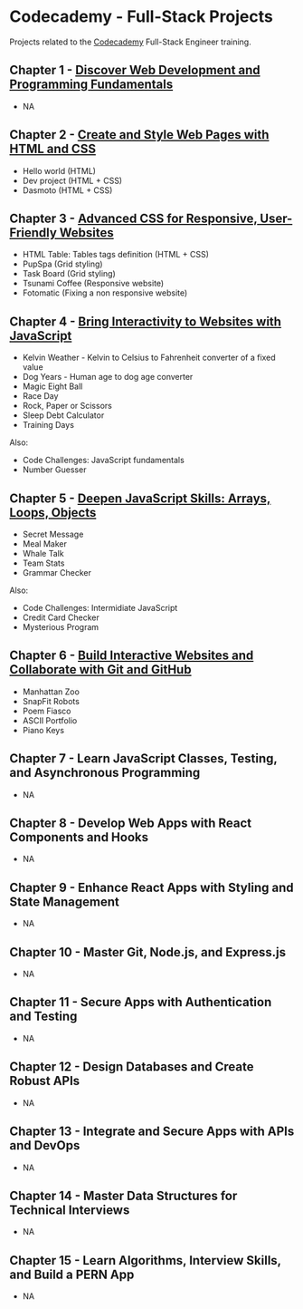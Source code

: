 # Codecademy - Full-Stack Projects

Projects related to the [Codecademy](https://www.codecademy.com/) Full-Stack Engineer training.

## Chapter 1 - [Discover Web Development and Programming Fundamentals](./0-portfolio/)

- NA

## Chapter 2 - [Create and Style Web Pages with HTML and CSS](./2-html+css/)

- Hello world (HTML)
- Dev project (HTML + CSS)
- Dasmoto (HTML + CSS)

## Chapter 3 - [Advanced CSS for Responsive, User-Friendly Websites](./3-advanced%20styles/)

- HTML Table: Tables tags definition (HTML + CSS)
- PupSpa (Grid styling)
- Task Board (Grid styling)
- Tsunami Coffee (Responsive website)
- Fotomatic (Fixing a non responsive website)

## Chapter 4 - [Bring Interactivity to Websites with JavaScript](./4-JavaScript%20Syntax%20I/)

- Kelvin Weather - Kelvin to Celsius to Fahrenheit converter of a fixed value
- Dog Years - Human age to dog age converter
- Magic Eight Ball
- Race Day
- Rock, Paper or Scissors
- Sleep Debt Calculator
- Training Days

Also:

- Code Challenges: JavaScript fundamentals
- Number Guesser

## Chapter 5 - [Deepen JavaScript Skills: Arrays, Loops, Objects](./5-JavaScript%20Syntax%20II/)

- Secret Message
- Meal Maker
- Whale Talk
- Team Stats
- Grammar Checker

Also:

- Code Challenges: Intermidiate JavaScript
- Credit Card Checker
- Mysterious Program

## Chapter 6 - [Build Interactive Websites and Collaborate with Git and GitHub](./6-Interactive%20Websites,%20Git%20And%20Github/)

- Manhattan Zoo
- SnapFit Robots
- Poem Fiasco
- ASCII Portfolio
- Piano Keys

## Chapter 7 - Learn JavaScript Classes, Testing, and Asynchronous Programming

- NA

## Chapter 8 - Develop Web Apps with React Components and Hooks

- NA

## Chapter 9 - Enhance React Apps with Styling and State Management

- NA

## Chapter 10 - Master Git, Node.js, and Express.js

- NA

## Chapter 11 - Secure Apps with Authentication and Testing

- NA

## Chapter 12 - Design Databases and Create Robust APIs

- NA

## Chapter 13 - Integrate and Secure Apps with APIs and DevOps

- NA

## Chapter 14 - Master Data Structures for Technical Interviews

- NA

## Chapter 15 - Learn Algorithms, Interview Skills, and Build a PERN App

- NA
